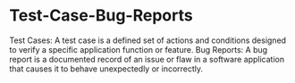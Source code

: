 # Test-Case-Bug-Reports
Test Cases: A test case is a defined set of actions and conditions designed to verify a specific application function or feature. Bug Reports: A bug report is a documented record of an issue or flaw in a software application that causes it to behave unexpectedly or incorrectly.
